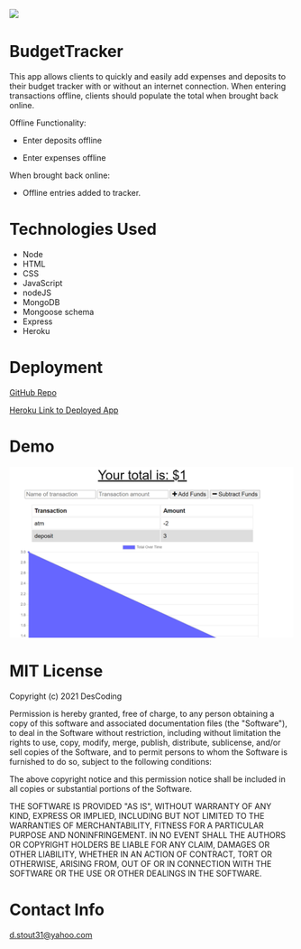 ![](https://i.gifer.com/origin/a7/a742fbe8ed45f6455cc767ab4c41997e_w200.gif)
# BudgetTracker
This app allows clients to quickly and easily add expenses and deposits to their budget tracker with or without an internet connection.  When entering transactions offline, clients should populate the total when brought back online.

Offline Functionality:

  * Enter deposits offline

  * Enter expenses offline

When brought back online:

  * Offline entries added to tracker.

# Technologies Used

  * Node
  * HTML
  * CSS
  * JavaScript  
  * nodeJS
  * MongoDB
  * Mongoose schema
  * Express
  * Heroku

# Deployment

[GitHub Repo](https://github.com/DesCoding/BudgetTracker)

[Heroku Link to Deployed App](https://desbudgettracker.herokuapp.com) 

# Demo

![Demo](demo.png)

# MIT License

  Copyright (c) 2021 DesCoding

  Permission is hereby granted, free of charge, to any person obtaining a copy
  of this software and associated documentation files (the "Software"), to deal
  in the Software without restriction, including without limitation the rights
  to use, copy, modify, merge, publish, distribute, sublicense, and/or sell
  copies of the Software, and to permit persons to whom the Software is
  furnished to do so, subject to the following conditions:

  The above copyright notice and this permission notice shall be included in all
  copies or substantial portions of the Software.

  THE SOFTWARE IS PROVIDED "AS IS", WITHOUT WARRANTY OF ANY KIND, EXPRESS OR
  IMPLIED, INCLUDING BUT NOT LIMITED TO THE WARRANTIES OF MERCHANTABILITY,
  FITNESS FOR A PARTICULAR PURPOSE AND NONINFRINGEMENT. IN NO EVENT SHALL THE
  AUTHORS OR COPYRIGHT HOLDERS BE LIABLE FOR ANY CLAIM, DAMAGES OR OTHER
  LIABILITY, WHETHER IN AN ACTION OF CONTRACT, TORT OR OTHERWISE, ARISING FROM,
  OUT OF OR IN CONNECTION WITH THE SOFTWARE OR THE USE OR OTHER DEALINGS IN THE
  SOFTWARE.

# Contact Info

d.stout31@yahoo.com

